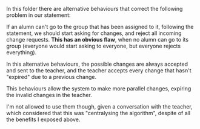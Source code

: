 In this folder there are alternative behaviours that correct the following
problem in our statement:

If an alumn can't go to the group that has been assigned to it, following the
statement, we should start asking for changes, and reject all incoming change
requests. **This has an obvious flaw**, when no alumn can go to its group
(everyone would start asking to everyone, but everyone rejects everything).

In this alternative behaviours, the possible changes are always accepted and
sent to the teacher, and the teacher accepts every change that hasn't "expired"
due to a previous change.

This behaviours allow the system to make more parallel changes, expiring the
invalid changes in the teacher.

I'm not allowed to use them though, given a conversation with the teacher, which
considered that this was "centralysing the algorithm", despite of all the
benefits I exposed above.
